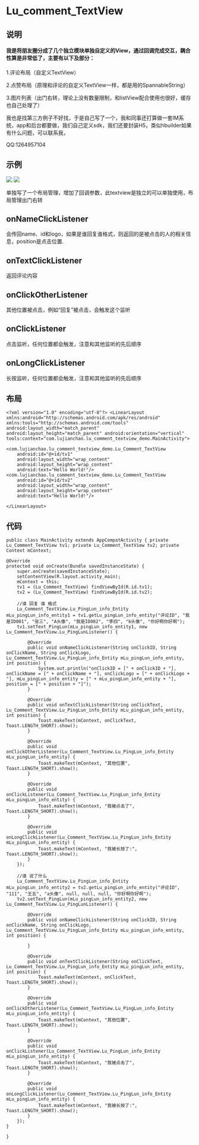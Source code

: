# Lu_comment_TextView #
 

## 说明

#### 我是将朋友圈分成了几个独立模块单独自定义的View，通过回调完成交互，耦合性算是非常低了，主要有以下及部分： 

1.评论布局（自定义TextView）

2.点赞布局（原理和评论的自定义TextView一样，都是用的SpannableString）

3.图片列表（出门右转，理论上没有数量限制，和listView配合使用也很好，缓存也自己处理了）

我也是找第三方例子不好找，于是自己写了一个，我和同事还打算做一套IM系统，app和后台都要做，我们自己定义sdk，我们还要封装H5，类似hbuilder如果有什么问题，可以联系我，

QQ:1264957104

## 示例 ##
![](http://i.imgur.com/jPYrFn9.gif)
![](http://i.imgur.com/BDFkB82.png)

单独写了一个布局管理，增加了回调参数，此textview是独立的可以单独使用，布局管理出门右转

## onNameClickListener ##
会传回name、id和logo，如果是谁回复谁格式，则返回的是被点击的人的相关信息，position是点击位置.

## onTextClickListener ##
返回评论内容

## onClickOtherListener ##
其他位置被点击，例如“回复”被点击，会触发这个监听

## onClickListener ##
点击监听，任何位置都会触发，注意和其他监听的先后顺序

## onLongClickListener ##
长按监听，任何位置都会触发，注意和其他监听的先后顺序




## 布局 ##
 
`<?xml version="1.0" encoding="utf-8"?>
<LinearLayout
    xmlns:android="http://schemas.android.com/apk/res/android"
    xmlns:tools="http://schemas.android.com/tools"
    android:layout_width="match_parent"
    android:layout_height="match_parent"
    android:orientation="vertical"
    tools:context="com.lujianchao.lu_comment_textview_demo.MainActivity">`

    <com.lujianchao.lu_comment_textview_demo.Lu_Comment_TextView
        android:id="@+id/tv1"
        android:layout_width="wrap_content"
        android:layout_height="wrap_content"
        android:text="Hello World!"/>
    <com.lujianchao.lu_comment_textview_demo.Lu_Comment_TextView
        android:id="@+id/tv2"
        android:layout_width="wrap_content"
        android:layout_height="wrap_content"
        android:text="Hello World!"/>
`</LinearLayout> `



## 代码 ##
    
`public class MainActivity extends AppCompatActivity {
    private Lu_Comment_TextView tv1;
    private Lu_Comment_TextView tv2;
    private Context mContext;`

    @Override
    protected void onCreate(Bundle savedInstanceState) {
        super.onCreate(savedInstanceState);
        setContentView(R.layout.activity_main);
        mContext = this;
        tv1 = (Lu_Comment_TextView) findViewById(R.id.tv1);
        tv2 = (Lu_Comment_TextView) findViewById(R.id.tv2);

        //谁 回复 谁 格式
        Lu_Comment_TextView.Lu_PingLun_info_Entity mLu_pingLun_info_entity1 = tv1.getLu_pingLun_info_entity("评论ID", "我是ID001", "张三", "A头像", "我是ID002", "李四", "b头像", "你好啊你好啊");
        tv1.setText_PingLun(mLu_pingLun_info_entity1, new Lu_Comment_TextView.Lu_PingLunListener() {

            @Override
            public void onNameClickListener(String onClickID, String onClickName, String onClickLogo, Lu_Comment_TextView.Lu_PingLun_info_Entity mLu_pingLun_info_entity, int position) {
                System.out.println("onClickID = [" + onClickID + "], onClickName = [" + onClickName + "], onClickLogo = [" + onClickLogo + "], mLu_pingLun_info_entity = [" + mLu_pingLun_info_entity + "], position = [" + position + "]");
            }

            @Override
            public void onTextClickListener(String onClickText, Lu_Comment_TextView.Lu_PingLun_info_Entity mLu_pingLun_info_entity, int position) {
                Toast.makeText(mContext, onClickText, Toast.LENGTH_SHORT).show();
            }

            @Override
            public void onClickOtherListener(Lu_Comment_TextView.Lu_PingLun_info_Entity mLu_pingLun_info_entity) {
                Toast.makeText(mContext, "其他位置", Toast.LENGTH_SHORT).show();
            }

            @Override
            public void onClickListener(Lu_Comment_TextView.Lu_PingLun_info_Entity mLu_pingLun_info_entity) {
                Toast.makeText(mContext, "我被点击了", Toast.LENGTH_SHORT).show();
            }

            @Override
            public void onLongClickListener(Lu_Comment_TextView.Lu_PingLun_info_Entity mLu_pingLun_info_entity) {
                Toast.makeText(mContext, "我被长按了:", Toast.LENGTH_SHORT).show();
            }
        });

        //谁 说了什么
        Lu_Comment_TextView.Lu_PingLun_info_Entity mLu_pingLun_info_entity2 = tv2.getLu_pingLun_info_entity("评论ID", "111", "王五", "a头像", null, null, null, "你好啊你好啊");
        tv2.setText_PingLun(mLu_pingLun_info_entity2, new Lu_Comment_TextView.Lu_PingLunListener() {

            @Override
            public void onNameClickListener(String onClickID, String onClickName, String onClickLogo, Lu_Comment_TextView.Lu_PingLun_info_Entity mLu_pingLun_info_entity, int position) {

            }

            @Override
            public void onTextClickListener(String onClickText, Lu_Comment_TextView.Lu_PingLun_info_Entity mLu_pingLun_info_entity, int position) {
                Toast.makeText(mContext, onClickText, Toast.LENGTH_SHORT).show();
            }

            @Override
            public void onClickOtherListener(Lu_Comment_TextView.Lu_PingLun_info_Entity mLu_pingLun_info_entity) {
                Toast.makeText(mContext, "其他位置", Toast.LENGTH_SHORT).show();
            }

            @Override
            public void onClickListener(Lu_Comment_TextView.Lu_PingLun_info_Entity mLu_pingLun_info_entity) {
                Toast.makeText(mContext, "我被点击了", Toast.LENGTH_SHORT).show();
            }

            @Override
            public void onLongClickListener(Lu_Comment_TextView.Lu_PingLun_info_Entity mLu_pingLun_info_entity) {
                Toast.makeText(mContext, "我被长按了:", Toast.LENGTH_SHORT).show();
            }
        });
    }
`}`